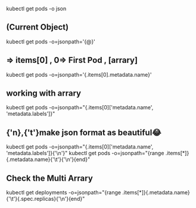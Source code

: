 kubectl get pods -o json 
## (Current Object)
kubectl get pods -o=jsonpath='{@}'
## => items[0] , 0=> First Pod , [arrary]
kubectl get pods -o=jsonpath='{.items[0].metadata.name}'
## working with arrary
kubectl get pods -o=jsonpath="{.items[0]['metadata.name', 'metadata.labels']}"
## {'n},{'t'}make json format as beautiful😂
kubectl get pods -o=jsonpath="{.items[0]['metadata.name', 'metadata.labels']}{'\n'}"
kubectl get pods -o=jsonpath="{range .items[*]}{.metadata.name}{'\t'}{'\n'}{end}"

## Check the Multi Arrary
kubectl get deployments -o=jsonpath="{range .items[*]}{.metadata.name}{'\t'}{.spec.replicas}{'\n'}{end}"
